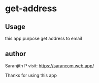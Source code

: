# get-address

## Usage
this app purpose get address to email

## author
Saranjith P visit: https://sarancom.web.app/

Thanks for using this app
